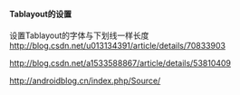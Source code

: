 #### Tablayout的设置

设置Tablayout的字体与下划线一样长度
http://blog.csdn.net/u013134391/article/details/70833903

http://blog.csdn.net/a1533588867/article/details/53810409

http://androidblog.cn/index.php/Source/
